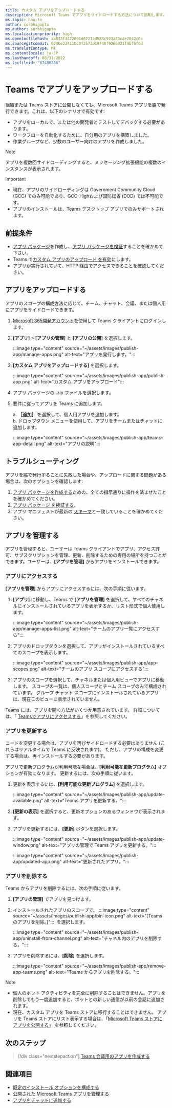 ```yaml
---
title: カスタム アプリをアップロードする
description: Microsoft Teams でアプリをサイドロードする方法について説明します。 サイドローディングは、開発中にアプリをテストおよびデバッグするときに一般的です。
ms.topic: how-to
author: surbhigupta
ms.author: surbhigupta
ms.localizationpriority: high
ms.openlocfilehash: ab833f3472091d6727ad584c923a83cae2842c0c
ms.sourcegitcommit: 024be23411bc0f2573d19f48f9266021f9b76f0d
ms.translationtype: MT
ms.contentlocale: ja-JP
ms.lasthandoff: 08/31/2022
ms.locfileid: "67488286"
---
```

# <a name="upload-your-app-in-teams"></a>Teams でアプリをアップロードする

組織または Teams ストアに公開しなくても、Microsoft Teams アプリを脇で発行できます。これは、以下のシナリオで有効です:

* アプリをローカルで、または他の開発者とテストしてデバッグする必要があります。
* ワークフローを自動化するために、自分用のアプリを構築しました。
* 作業グループなど、少数のユーザー向けのアプリを作成しました。

> [!NOTE]
> アプリを複数回サイドローディングすると、メッセージング拡張機能の複数のインスタンスが表示されます。

> [!IMPORTANT]
>
> * 現在、アプリのサイドローディングは Government Community Cloud (GCC) でのみ可能であり、GCC-Highおよび国防総省 (DOD) では不可能です。
> * アプリのインストールは、Teams デスクトップ アプリでのみサポートされます。

## <a name="prerequisites"></a>前提条件

* [アプリ パッケージ](~/concepts/build-and-test/apps-package.md)を作成し、[アプリ パッケージを検証](https://dev.teams.microsoft.com/appvalidation.html)することを確かめて下さい。
* Teams で[カスタム アプリのアップロード を有効](~/concepts/build-and-test/prepare-your-o365-tenant.md#enable-custom-teams-apps-and-turn-on-custom-app-uploading)にします。
* アプリが実行されていて、HTTP 経由でアクセスできることを確認してください。

## <a name="upload-your-app"></a>アプリをアップロードする

アプリのスコープの構成方法に応じて、チーム、チャット、会議、または個人用にアプリをサイドロードできます。

1. [Microsoft 365開発アカウント](https://developer.microsoft.com/en-us/microsoft-365/dev-program)を使用して Teams クライアントにログインします。
1. **[アプリ]** > **[アプリの管理]** と **[アプリの公開]** を選択します。

    :::image type="content" source="~/assets/images/publish-app/manage-apps.png" alt-text="アプリを発行します。":::

1. **[カスタム アプリをアップロードする]** を選択します。

   :::image type="content" source="~/assets/images/publish-app/publish-app.png" alt-text="カスタム アプリをアップロード":::

1. アプリ パッケージの .zip ファイルを選択します。
1. 要件に従ってアプリを Teams に追加します。</br>

   a. **［追加］** を選択して、個人用アプリを追加します。</br> b. ドロップダウン メニューを使用して、アプリをチームまたはチャットに追加します。

    :::image type="content" source="~/assets/images/publish-app/teams-app-detail.png" alt-text="アプリの説明":::

## <a name="troubleshoot"></a>トラブルシューティング

アプリを脇で発行することに失敗した場合や、アップロードに関する問題がある場合は、次のオプションを確認します:

1. [アプリ パッケージを作成する](../../concepts/build-and-test/apps-package.md)ための、全ての指示通りに操作を済ませたことを確かめてください。
1. [アプリ パッケージ を検証する](https://dev.teams.microsoft.com/appvalidation.html)。
1. アプリ マニフェストが最新の [スキーマ](../../resources/schema/manifest-schema.md)と一致していることを確かめてください。

## <a name="manage-your-apps"></a>アプリを管理する

アプリを管理すると、ユーザーは Teams クライアントでアプリ、アクセス許可、サブスクリプションを管理、更新、削除するための専用の場所を持つことができます。ユーザーは、**[アプリを管理]** からアプリをインストールできます。

### <a name="access-your-app"></a>アプリにアクセスする

**[アプリを管理]** からアプリにアクセスするには、次の手順に従います。

1. **[アプリ]** に移動し、Teams で **[アプリを管理]** を選択して、すべてのチャネルにインストールされているアプリを表示するか、リスト形式で個人使用します。

    :::image type="content" source="~/assets/images/publish-app/manage-apps-list.png" alt-text="チームのアプリ一覧にアクセスする":::

1. アプリのドロップダウンを選択して、アプリがインストールされているすべてのスコープを表示します。

    :::image type="content" source="~/assets/images/publish-app/app-scopes.png" alt-text="チームのアプリ スコープにアクセスする":::

1. アプリのスコープを選択して、チャネルまたは個人用ビューでアプリに移動します。 スコープの一覧は、個人スコープとチーム スコープのみで構成されています。 グループ チャット スコープにインストールされているアプリは、現在このビューに表示されていません。

Teams には、アプリを開く方法がいくつか用意されています。 詳細については、「 [Teamsでアプリにアクセスする](https://support.microsoft.com/office/access-your-apps-in-teams-0758cb09-9e85-40e7-a974-51df7734646a)」を参照してください。

### <a name="update-your-app"></a>アプリを更新する

コードを変更する場合は、アプリを再びサイドロードする必要はありません (これらはリアルタイムで Teams に反映されます)。 ただし、アプリの構成を変更する場合は、再インストールする必要があります。

アプリで更新プログラムが利用可能な場合は、**[利用可能な更新プログラム]** オプションが有効になります。 更新するには、次の手順に従います。

1. 更新を表示するには、**[利用可能な更新プログラム]** を選択します。

     :::image type="content" source="~/assets/images/publish-app/update-available.png" alt-text="Teams アプリを更新する。":::

1. **[更新の表示]** を選択すると、更新オプションのあるウィンドウが表示されます。
1. アプリを更新するには、**[更新]** ボタンを選択します。

     :::image type="content" source="~/assets/images/publish-app/update-window.png" alt-text="アプリの管理で Teams アプリを更新する。":::

     :::image type="content" source="~/assets/images/publish-app/updated-app.png" alt-text="更新されたアプリ。":::

### <a name="remove-your-app"></a>アプリを削除する

Teams からアプリを削除するには、次の手順に従います。

1. **[アプリの管理]** でアプリを見つけます。

1. インストールされたアプリのスコープで、&nbsp;:::image type="content" source="~/assets/images/publish-app/bin-icon.png" alt-text="[Teams のアプリを削除。]":::&nbsp; を選択します。

    :::image type="content" source="~/assets/images/publish-app/uninstall-from-channel.png" alt-text="チャネル内のアプリを削除する。":::

1. アプリを削除するには、**[削除]** を選択します。

    :::image type="content" source="~/assets/images/publish-app/remove-app-teams.png" alt-text="Teams からアプリを削除する。":::

> [!NOTE]
>
> * 個人のボット アクティビティを完全に削除することはできません。アプリを削除してもう一度追加すると、ボットとの新しい通信が以前の会話に追加されます。
> * 現在、カスタム アプリを Teams ストアに移行することはできません。 アプリを Teams ストアにリスト表示する場合は、「[Microsoft Teams ストアにアプリを公開する](appsource/publish.md)」 を参照してください。

## <a name="next-step"></a>次のステップ

> [!div class="nextstepaction"]
>[Teams 会議用のアプリを作成する](../../apps-in-teams-meetings/teams-apps-in-meetings.md)

## <a name="see-also"></a>関連項目

* [既定のインストール オプションを構成する](~/concepts/deploy-and-publish/add-default-install-scope.md)
* [公開された Microsoft Teams アプリを管理する](~/concepts/deploy-and-publish/appsource/post-publish/overview.md)
* [アプリをチャットに追加する](/graph/api/chat-post-installedapps)
